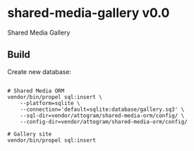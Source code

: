 # shared-media-gallery v0.0

Shared Media Gallery

## Build

Create new database:
~~~

# Shared Media ORM
vendor/bin/propel sql:insert \
    --platform=sqlite \
    --connection='default=sqlite:database/gallery.sq3' \
    --sql-dir=vendor/attogram/shared-media-orm/config/ \
    --config-dir=vendor/attogram/shared-media-orm/config/
	
# Gallery site
vendor/bin/propel sql:insert

~~~
